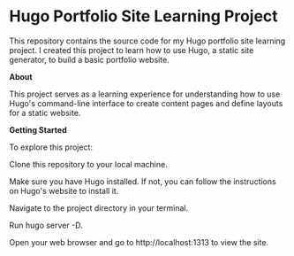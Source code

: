 # Hugo Portfolio Site Learning Project

This repository contains the source code for my Hugo portfolio site learning project. I created this project to learn how to use Hugo, a static site generator, to build a basic portfolio website.

**About**

This project serves as a learning experience for understanding how to use Hugo's command-line interface to create content pages and define layouts for a static website.

**Getting Started**

To explore this project:

Clone this repository to your local machine.

Make sure you have Hugo installed. If not, you can follow the instructions on Hugo's website to install it.

Navigate to the project directory in your terminal.

Run hugo server -D.

Open your web browser and go to http://localhost:1313 to view the site.
